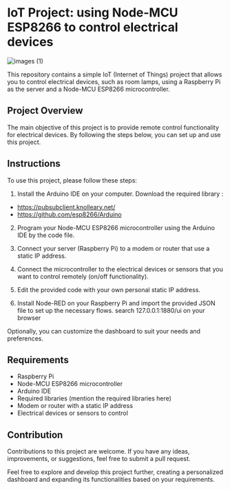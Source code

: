 # IoT Project: using Node-MCU ESP8266 to control electrical devices
![images (1)](https://github.com/mahdiahmadii/first_IOT_project_ESP8266/assets/119660029/bdda2a01-9590-492e-ae05-0e7f1d784a5d)

This repository contains a simple IoT (Internet of Things) project that allows you to control electrical devices, such as room lamps, using a Raspberry Pi as the server and a Node-MCU ESP8266 microcontroller.

## Project Overview
The main objective of this project is to provide remote control functionality for electrical devices. By following the steps below, you can set up and use this project.

## Instructions
To use this project, please follow these steps:

1. Install the Arduino IDE on your computer. Download the required library :
- https://pubsubclient.knolleary.net/
- https://github.com/esp8266/Arduino
2. Program your Node-MCU ESP8266 microcontroller using the Arduino IDE by the code file.

3. Connect your server (Raspberry Pi) to a modem or router that use a static IP address.

4. Connect the microcontroller to the electrical devices or sensors that you want to control remotely (on/off functionality).

5. Edit the provided code with your own personal static IP address.

6. Install Node-RED on your Raspberry Pi and import the provided JSON file to set up the necessary flows.
search 127.0.0.1:1880/ui on your browser

Optionally, you can customize the dashboard to suit your needs and preferences.

## Requirements
- Raspberry Pi
- Node-MCU ESP8266 microcontroller
- Arduino IDE
- Required libraries (mention the required libraries here)
- Modem or router with a static IP address
- Electrical devices or sensors to control

## Contribution
Contributions to this project are welcome. If you have any ideas, improvements, or suggestions, feel free to submit a pull request.


Feel free to explore and develop this project further, creating a personalized dashboard and expanding its functionalities based on your requirements.
